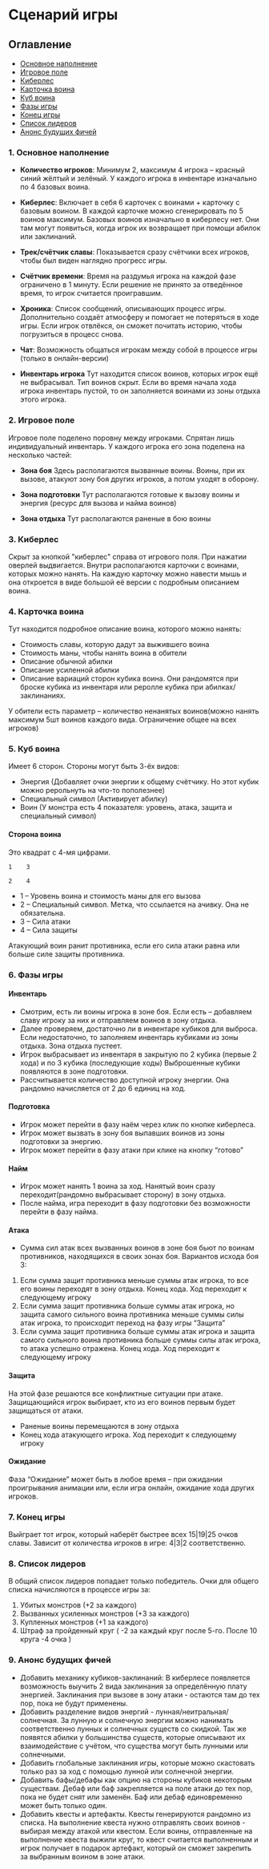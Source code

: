 # Сценарий игры

## Оглавление
- [Основное наполнение](#1-основное-наполнение)
- [Игровое поле](#2-игровое-поле)
- [Киберлес](#3-киберлес)
- [Карточка воина](#4-карточка-воина)
- [Куб воина](#5-куб-воина)
- [Фазы игры](#6-фазы-игры)
- [Конец игры](#7-конец-игры)
- [Список лидеров](#8-список-лидеров)
- [Анонс будущих фичей](#9-анонс-будущих-фичей)

### **1. Основное наполнение**
- **Количество игроков**: Минимум 2, максимум 4 игрока – красный синий жёлтый и зелёный. У каждого игрока в инвентаре изначально по 4 базовых воина.
- **Киберлес**:  Включает в себя 6 карточек с воинами + карточку с базовым воином. В каждой карточке можно сгенерировать по 5 воинов максимум. Базовых воинов изначально в киберлесу нет. Они там могут появиться, когда игрок их возвращает при помощи абилок или заклинаний.

- **Трек/счётчик славы**: Показывается сразу счётчики всех игроков, чтобы был виден наглядно прогресс игры.

- **Счётчик времени**: Время на раздумья игрока на каждой фазе ограничено в 1 минуту. Если решение не принято за отведённое время, то игрок считается проигравшим.

- **Хроника**: Список сообщений, описывающих процесс игры. Дополнительно создаёт атмосферу и помогает не потеряться в ходе игры. Если игрок отвлёкся, он сможет почитать историю, чтобы погрузиться в процесс снова.

- **Чат**: Возможность общаться игрокам между собой в процессе игры (только в онлайн-версии)

- **Инвентарь игрока**
Тут находится список воинов, которых игрок ещё не выбрасывал. Тип воинов скрыт.
Если во время начала хода игрока инвентарь пустой, то он заполняется воинами из зоны отдыха этого игрока.

### **2. Игровое поле**
Игровое поле поделено поровну между игроками. Спрятан лишь индивидуальный инвентарь.
У каждого игрока его зона поделена на несколько частей:

- **Зона боя**
Здесь располагаются вызванные воины. Воины, при их вызове, атакуют зону боя других игроков, а потом уходят в оборону.

- **Зона подготовки**
Тут располагаются готовые к вызову воины и энергия (ресурс для вызова и найма воинов)

- **Зона отдыха**
Тут располагаются раненые в бою воины

### **3. Киберлес**
Скрыт за кнопкой "киберлес" справа от игрового поля. При нажатии оверлей выдвигается. Внутри располагаются карточки с воинами, которых можно нанять.
На каждую карточку можно навести мышь и она откроется в виде большой её версии с подробным описанием воина.

### **4. Карточка воина**
Тут находится подробное описание воина, которого можно нанять:
- Стоимость славы, которую дадут за выжившего воина
- Стоимость маны, чтобы нанять воина в обители
- Описание обычной абилки
- Описание усиленной абилки
- Описание вариаций сторон кубика воина. Они рандомятся при броске кубика из инвентаря или реролле кубика при абилках/заклинаниях.

У обители есть параметр – количество ненанятых воинов(можно нанять максимум 5шт воинов каждого вида. Ограничение общее на всех игроков)

### **5. Куб воина**
Имеет 6 сторон.
Стороны могут быть 3-ёх видов:
- Энергия (Добавляет очки энергии к общему счётчику. Но этот кубик можно рерольнуть на что-то пополезнее) 
- Специальный символ (Активирует абилку)
- Воин (У монстра есть 4 показателя: уровень, атака, защита и специальный символ)

#### Сторона воина
Это квадрат с 4-мя цифрами.
```
1    3

2    4
```
- 1 – Уровень воина и стоимость маны для его вызова
- 2 – Специальный символ. Метка, что ссылается на ачивку. Она не обязательна.
- 3 – Сила атаки
- 4 – Сила защиты

Атакующий воин ранит противника, если его сила атаки равна или больше силе защиты противника.

### **6. Фазы игры**
#### **Инвентарь**
- Смотрим, есть ли воины игрока в зоне боя. Если есть – добавляем славу игроку за них и отправляем воинов в зону отдыха.
- Далее проверяем, достаточно ли в инвентаре кубиков для выброса. Если недостаточно, то заполняем инвентарь кубиками из зоны отдыха. Зона отдыха пустеет.
- Игрок выбрасывает из инвентаря в закрытую по 2 кубика (первые 2 хода) и по 3 кубика (последующие ходы)
Выброшенные кубики появляются в зоне подготовки. 
- Рассчитывается количество доступной игроку энергии. 
Она рандомно начисляется от 2 до 6 единиц на ход.

#### **Подготовка**
- Игрок может перейти в фазу наём через клик по кнопке киберлеса.
- Игрок может вызвать в зону боя выпавших воинов из зоны подготовки за энергию.
- Игрок может перейти в фазу атаки при клике на кнопку “готово”

#### **Найм**
- Игрок может нанять 1 воина за ход.
Нанятый воин сразу переходит(рандомно выбрасывает сторону) в зону отдыха. 
- После найма, игра переходит в фазу подготовки без возможности перейти в фазу найма.

#### **Атака**
* Сумма сил атак всех вызванных воинов в зоне боя бьют по воинам противников, находящихся в своих зонах боя. Вариантов исхода боя 3:
1. Если сумма защит противника меньше суммы атак игрока, то все его воины переходят в зону отдыха. Конец хода. Ход переходит к следующему игроку
2. Если сумма защит противника больше суммы атак игрока, но защита самого сильного воина противника меньше суммы силы атак игрока, то происходит переход на фазу игры “Защита”
3. Если сумма защит противника больше суммы атак игрока и защита самого сильного воина противника больше суммы силы атак игрока, то атака успешно отражена. Конец хода. Ход переходит к следующему игроку

#### **Защита**
На этой фазе решаются все конфликтные ситуации при атаке. Защищающийся игрок выбирает, кто из его воинов первым будет защищаться от атаки.
* Раненые воины перемещаются в зону отдыха
* Конец хода атакующего игрока. Ход переходит к следующему игроку

#### **Ожидание**
Фаза “Ожидание” может быть в любое время – при ожидании проигрывания анимации или, если игра онлайн, ожидание хода других игроков.

### **7. Конец игры**
Выйграет тот игрок, который наберёт быстрее всех 15|19|25 очков славы. Зависит от количества игроков в игре: 4|3|2 соответственно.

### **8. Список лидеров**
В общий список лидеров попадает только победитель. Очки для общего списка начисляются в процессе игры за:
1. Убитых монстров (+2 за каждого)
2. Вызванных усиленных монстров (+3 за каждого)
3. Купленных монстров (+1 за каждого)
4. Штраф за пройденный круг ( -2 за каждый круг после 5-го. После 10 круга -4 очка )

### **9. Анонс будущих фичей**
- Добавить механику кубиков-заклинаний: В киберлесе появляется возможность выучить 2 вида заклинания за определённую плату энергией. Заклинания при вызове в зону атаки - остаются там до тех пор, пока не будут применены.
- Добавить разделение видов энергий - лунная/неитральная/солнечная. За лунную и солнечную энергии можно нанимать соответственно лунных и солнечных существ со скидкой. Так же появятся абилки у большинства существ, которые описывают их взаимодействие с учётом, что существа могут быть лунными или солнечными.
- Добавить глобальные заклинания игры, которые можно скастовать только раз за ход с помощью лунной или солнечной энергии.
- Добавить бафы/дебафы как опцию на стороны кубиков некоторым существам. Дебаф или баф закрепляется на поле атаки до тех пор, пока не будет снят или заменён. Баф или дебаф единовременно может быть только один.
- Добавить квесты и артефакты. Квесты генерируются рандомно из списка. На выполнение квеста нужно отправлять своих воинов - выбирая между атакой или квестом. Если воины, отправленные на выполнение квеста выжили круг, то квест считается выполненным и игрок получает в подарок артефакт, который он сможет закрепить за выбранным воином в зоне атаки.

